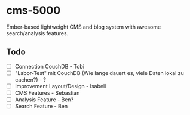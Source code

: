 # cms-5000
Ember-based lightweight CMS and blog system with awesome search/analysis features.

## Todo
- [ ] Connection CouchDB - Tobi
- [ ] "Labor-Test" mit CouchDB (Wie lange dauert es, viele Daten lokal zu cachen?) - ?
- [ ] Improvement Layout/Design - Isabell
- [ ] CMS Features - Sebastian
- [ ] Analysis Feature - Ben?
- [ ] Search Feature - Ben
